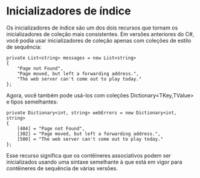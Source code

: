 ﻿# Inicializadores de índice
Os inicializadores de índice são um dos dois recursos que tornam os inicializadores de coleção mais consistentes. Em versões anteriores do C#, você podia usar inicializadores de coleção apenas com coleções de estilo de sequência:

```
private List<string> messages = new List<string> 
{
    "Page not Found",
    "Page moved, but left a forwarding address.",
    "The web server can't come out to play today."
};
```
Agora, você também pode usá-los com coleções Dictionary<TKey,TValue> e tipos semelhantes:

```
private Dictionary<int, string> webErrors = new Dictionary<int, string>
{
    [404] = "Page not Found",
    [302] = "Page moved, but left a forwarding address.",
    [500] = "The web server can't come out to play today."
};
```
Esse recurso significa que os contêineres associativos podem ser inicializados usando uma sintaxe semelhante à que está em vigor para contêineres de sequência de várias versões.
